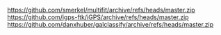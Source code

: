 https://github.com/smerkel/multifit/archive/refs/heads/master.zip
https://github.com/igps-ftk/iGPS/archive/refs/heads/master.zip
https://github.com/danxhuber/galclassify/archive/refs/heads/master.zip
